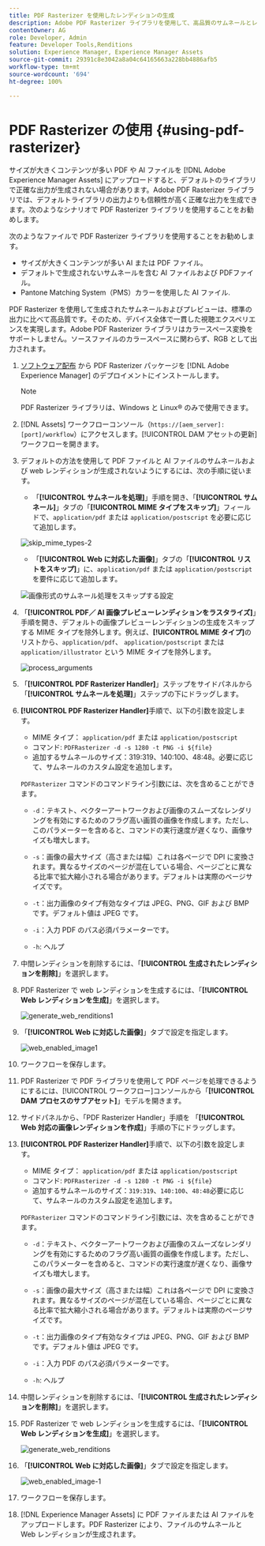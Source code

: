 ```yaml
---
title: PDF Rasterizer を使用したレンディションの生成
description: Adobe PDF Rasterizer ライブラリを使用して、高品質のサムネールとレンディションを生成します。
contentOwner: AG
role: Developer, Admin
feature: Developer Tools,Renditions
solution: Experience Manager, Experience Manager Assets
source-git-commit: 29391c8e3042a8a04c64165663a228bb4886afb5
workflow-type: tm+mt
source-wordcount: '694'
ht-degree: 100%

---
```


# PDF Rasterizer の使用 {#using-pdf-rasterizer}

サイズが大きくコンテンツが多い PDF や AI ファイルを [!DNL Adobe Experience Manager Assets] にアップロードすると、デフォルトのライブラリで正確な出力が生成されない場合があります。Adobe PDF Rasterizer ライブラリでは、デフォルトライブラリの出力よりも信頼性が高く正確な出力を生成できます。次のようなシナリオで PDF Rasterizer ライブラリを使用することをお勧めします。

次のようなファイルで PDF Rasterizer ライブラリを使用することをお勧めします。

* サイズが大きくコンテンツが多い AI または PDF ファイル。
* デフォルトで生成されないサムネールを含む AI ファイルおよび PDFファイル。
* Pantone Matching System（PMS）カラーを使用した AI ファイル.

PDF Rasterizer を使用して生成されたサムネールおよびプレビューは、標準の出力に比べて高品質です。そのため、デバイス全体で一貫した視聴エクスペリエンスを実現します。Adobe PDF Rasterizer ライブラリはカラースペース変換をサポートしません。ソースファイルのカラースペースに関わらず、RGB として出力されます。

1. [ソフトウェア配布](https://experience.adobe.com/#/downloads/content/software-distribution/en/aem.html?package=/content/software-distribution/en/details.html/content/dam/aem/public/adobe/packages/cq650/product/assets/aem-assets-pdf-rasterizer-pkg-4.6.zip) から PDF Rasterizer パッケージを [!DNL Adobe Experience Manager] のデプロイメントにインストールします。

   >[!NOTE]
   >
   >PDF Rasterizer ライブラリは、Windows と Linux® のみで使用できます。

1. [!DNL Assets] ワークフローコンソール（`https://[aem_server]:[port]/workflow`）にアクセスします。[!UICONTROL DAM アセットの更新]ワークフローを開きます。

1. デフォルトの方法を使用して PDF ファイルと AI ファイルのサムネールおよび web レンディションが生成されないようにするには、次の手順に従います。

   * 「**[!UICONTROL サムネールを処理]**」手順を開き、「**[!UICONTROL サムネール]**」タブの「**[!UICONTROL MIME タイプをスキップ]**」フィールドで、`application/pdf` または `application/postscript` を必要に応じて追加します。

   ![skip_mime_types-2](assets/skip_mime_types-2.png)

   * 「**[!UICONTROL Web に対応した画像]**」タブの「**[!UICONTROL リストをスキップ]**」に、`application/pdf` または `application/postscript` を要件に応じて追加します。

   ![画像形式のサムネール処理をスキップする設定](assets/web_enabled_imageskiplist.png)

1. 「**[!UICONTROL PDF／ AI 画像プレビューレンディションをラスタライズ]**」手順を開き、デフォルトの画像プレビューレンディションの生成をスキップする MIME タイプを除外します。例えば、**[!UICONTROL MIME タイプ]**&#x200B;のリストから、`application/pdf`、 `application/postscript` または `application/illustrator` という MIME タイプを除外します。

   ![process_arguments](assets/process_arguments.png)

1. 「**[!UICONTROL PDF Rasterizer Handler]**」ステップをサイドパネルから「**[!UICONTROL サムネールを処理]**」ステップの下にドラッグします。
1. **[!UICONTROL PDF Rasterizer Handler]**&#x200B;手順で、以下の引数を設定します。

   * MIME タイプ： `application/pdf` または `application/postscript`
   * コマンド: `PDFRasterizer -d -s 1280 -t PNG -i ${file}`
   * 追加するサムネールのサイズ：319:319、140:100、48:48。必要に応じて、サムネールのカスタム設定を追加します。

   `PDFRasterizer` コマンドのコマンドライン引数には、次を含めることができます。

   * `-d`：テキスト、ベクターアートワークおよび画像のスムーズなレンダリングを有効にするためのフラグ高い画質の画像を作成します。ただし、このパラメーターを含めると、コマンドの実行速度が遅くなり、画像サイズも増大します。

   * `-s`：画像の最大サイズ（高さまたは幅）これは各ページで DPI に変換されます。異なるサイズのページが混在している場合、ページごとに異なる比率で拡大縮小される場合があります。デフォルトは実際のページサイズです。

   * `-t`：出力画像のタイプ有効なタイプは JPEG、PNG、GIF および BMP です。デフォルト値は JPEG です。

   * `-i`：入力 PDF のパス必須パラメーターです。

   * `-h`: ヘルプ

1. 中間レンディションを削除するには、「**[!UICONTROL 生成されたレンディションを削除]**」を選択します。
1. PDF Rasterizer で web レンディションを生成するには、「**[!UICONTROL Web レンディションを生成]**」を選択します。

   ![generate_web_renditions1](assets/generate_web_renditions1.png)

1. 「**[!UICONTROL Web に対応した画像]**」タブで設定を指定します。

   ![web_enabled_image1](assets/web_enabled_image1.png)

1. ワークフローを保存します。
1. PDF Rasterizer で PDF ライブラリを使用して PDF ページを処理できるようにするには、[!UICONTROL ワークフロー]コンソールから「**[!UICONTROL DAM プロセスのサブアセット]**」モデルを開きます。
1. サイドパネルから、「PDF Rasterizer Handler」手順を 「**[!UICONTROL Web 対応の画像レンディションを作成]**」手順の下にドラッグします。
1. **[!UICONTROL PDF Rasterizer Handler]**&#x200B;手順で、以下の引数を設定します。

   * MIME タイプ： `application/pdf` または `application/postscript`
   * コマンド: `PDFRasterizer -d -s 1280 -t PNG -i ${file}`
   * 追加するサムネールのサイズ：`319:319`、`140:100`、`48:48`必要に応じて、サムネールのカスタム設定を追加します。

   `PDFRasterizer` コマンドのコマンドライン引数には、次を含めることができます。

   * `-d`：テキスト、ベクターアートワークおよび画像のスムーズなレンダリングを有効にするためのフラグ高い画質の画像を作成します。ただし、このパラメーターを含めると、コマンドの実行速度が遅くなり、画像サイズも増大します。

   * `-s`：画像の最大サイズ（高さまたは幅）これは各ページで DPI に変換されます。異なるサイズのページが混在している場合、ページごとに異なる比率で拡大縮小される場合があります。デフォルトは実際のページサイズです。

   * `-t`：出力画像のタイプ有効なタイプは JPEG、PNG、GIF および BMP です。デフォルト値は JPEG です。

   * `-i`：入力 PDF のパス必須パラメーターです。

   * `-h`: ヘルプ

1. 中間レンディションを削除するには、「**[!UICONTROL 生成されたレンディションを削除]**」を選択します。
1. PDF Rasterizer で web レンディションを生成するには、「**[!UICONTROL Web レンディションを生成]**」を選択します。

   ![generate_web_renditions](assets/generate_web_renditions.png)

1. 「**[!UICONTROL Web に対応した画像]**」タブで設定を指定します。

   ![web_enabled_image-1](assets/web_enabled_image-1.png)

1. ワークフローを保存します。
1. [!DNL Experience Manager Assets] に PDF ファイルまたは AI ファイルをアップロードします。PDF Rasterizer により、ファイルのサムネールと Web レンディションが生成されます。
